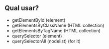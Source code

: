 ## Qual usar?

* getElementById (element)
* getElementsByClassName (HTML collection)
* getElementsByTagName (HTML collection)
* querySelector (element)
* querySelectorAll (nodelist)
(for it)